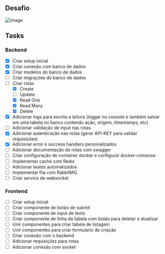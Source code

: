 ## Desafio
![image](https://github.com/KozielGPC/person-crud/assets/37910437/d94271e3-9110-4ba1-a7aa-2b9bd3889ae6)


## Tasks

### Backend
- [x] Criar setup inicial 
- [x] Criar conexão com banco de dados
- [x] Criar modelos do banco de dados
- [ ] Criar migrações do banco de dados
- [ ] Criar rotas
    - [x] Create
    - [ ] Update
    - [x] Read One
    - [x] Read Many
    - [x] Delete
- [x] Adicionar logs para escrita e leitura (loggar no console e também salvar em uma tabela no banco contendo ação, origem, timestamps, etc)
- [ ] Adicionar validação de input nas rotas
- [x] Adicionar autenticação nas rotas (gerar API-KEY para validar requisições)
- [x] Adicionar error e success handlers personalizados
- [ ] Adicionar documentação de rotas com swagger
- [ ] Criar configuração de container docker e configurar docker-compose
- [ ] Implementar cache com Redis
- [ ] Adicionar testes automatizados
- [ ] Implementar fila com RabbitMQ
- [ ] Criar service de websocket

### Frontend
- [ ] Criar setup inicial
- [ ] Criar componente de botão de submit
- [ ] Criar componente de input de texto
- [ ] Criar componente de linha da tabela com botão para deletar e atualizar
- [ ] Unir componentes para criar tabela de listagem
- [ ] Unir componentes para criar formulario de criação
- [ ] Criar conexão com o backend
- [ ] Adicionar requisições para rotas
- [ ] Adicionar conexão com socket
